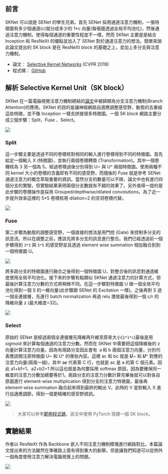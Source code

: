 ## 前言
SKNet 可以說是 SENet 的孿生兄弟。首先 SENet 採用通道注意力機制，一張特徵圖有多少個通道(c)就分成多少的 1*c 向量(每張圖透過全局平均池化)，然後通過注意力機制，使得每個通道的重要性程度不一樣。然而 SKNet 主要是是結合 Inception 和 ResNeXt 的優點並加入了 SENet 對於通道注意力的想法。間單來說此論文提出的 SK block 是在 ResNeXt block 的基礎之上，並加上多分支與注意力機制。


- 論文： [Selective Kernel Networks](https://arxiv.org/abs/1903.06586) (CVPR 2019)
- 程式碼： [GitHub](https://github.com/implus/SKNet)

## 解析 Selective Kernel Unit（SK block）
SKNet 在一篇電腦視覺注意力機制總結的[論文](https://arxiv.org/abs/2111.07624)中被歸類為分支注意力機制(Branch Attention)的應用。SKNet 的目的是讓神經網路自適應調整感受野，動態的去重組這些特徵，並不像 Inception 一樣去拼接很多特徵圖。一個 SK block 網路主要分成三個步驟：Split、Fuse 、Select。

![](https://i.imgur.com/m3ODi9x.png)

### Split
這一步驟主要是透過不同的卷積核對相同的輸入進行卷積得到不同的特徵圖。首先給定一個輸入 X (特徵圖)，並執行兩個卷積轉換 (Transformation)。其中一個卷機核為 3 另一個為 5，經過卷積過後分別得到 U~ 與 U^ 兩個特徵圖。使用兩種不同 kernel 大小的卷積的含義即有不同的感受野，而隨後的 Fuse 就是參考 SENet 通道注意力的概念萃取重要的資訊。當然分支的數量可以不限，論文中也有進行四個分支的實驗，但實驗結果表明兩個分支數就有不錯的效果了。另外值得一提的是此步驟的卷積操作是採用 Grouped/depthwise/dilated convolutions，為了近一步提升效率這裡的 5*5 卷積核用 dilation=2 的空洞卷積代替。

![](https://i.imgur.com/7MgZWX0.png)

### Fuse
第二步驟為動態的調整感受野，一個直接的想法是用門控 (Gate) 來控制多分支的訊息流。所以在調整之前，應該先將多分支的訊息進行整合。我們已經透過前一個步驟得到 `3*3` 與 `5*5` 的感受野並且透過 element wise summation 相加融合到到一個特徵圖 U。

![](https://i.imgur.com/wddlOTR.png)

將多路分支的特徵圖進行融合之後得到一個特徵圖 U，對整合後的訊息對通道維度使用全局平均池化。接下來的步驟有點類似 SKNet 通道注意力的計算方式，但最後計算注意力分數的方式將稍微不同。在這一步驟對特徵圖 U 做一個全局平均池化得到一個 S 的一維向量(此步驟跟 SENet 的 Excitation 一樣)。之後再對 S 過一個全連接層，先進行 batch normalization 再過 relu 激發最後得到一個 c/r 的降維向量 z (最大維度=32)。

![](https://i.imgur.com/LZAdc3I.png)

### Select
原始的 SENet 是經過兩個全連接層先降維再升維至原來大小(`1*1*c`)最後是用 sigmoid 來計算每個通道的注意力分數。然而在 SKNet 中需要把這個降維後的 z 向量計算注意力向量。因為有兩路分支因此會有 ａ和 b 兩個注意力向量，分別代表應該關注原特徵圖 U~ 和 U^ 的哪些內容。這裡 ac 和 bc 就是 𝑼~ 和 𝑼^ 對應的注意力向量(兩兩一組)，其中 a𝒄 代表第 C 行，也就是 ac 是 a 的第 C 個元素。因此 a1+b1=1、a2+b2=1 所以這也就是為何要採用 softmax 原因，因為要確保同一維度的注意力分數加總要等於1。兩路分支的注意力分數計算完畢後就可以對各自原圖進行 element-wise multiplication 得到分支的注意力特徵圖，最後再 element-wise summation 融合起來得到最終的輸出 V。此時的 V 是對輸入 X 進行自適應調節，得到一個更精確的感受野資訊。

![](https://i.imgur.com/EG30taR.png)

> 大家可以參考[範例程式碼](https://liaowc.github.io/blog/SKNet-structure/)，該文中使用 PyTorch 搭建一個 SK block。

## 實驗結果
作者以 ResNeXt 作為 Backbone 嵌入不同注意力機制模塊進行網路對比。本篇論文提出來的方法雖然在準確路上面有得到重大的創舉。但是讓我們知道可以從例外一個角度使用注意力解決電腦視覺上的問題。

![](https://i.imgur.com/eApGDNn.png)

